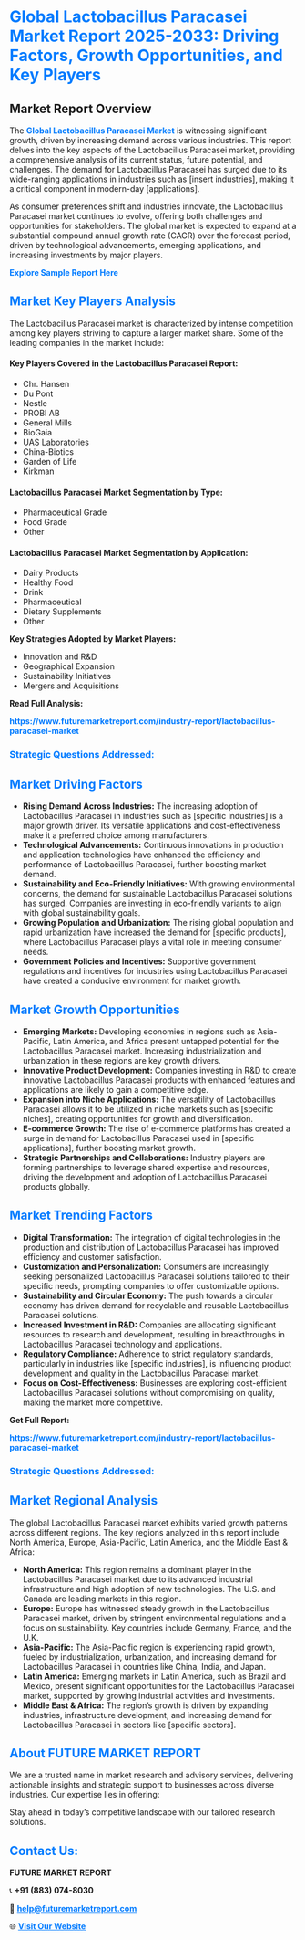 <h1 style="color: #007BFF;">Global Lactobacillus Paracasei Market Report 2025-2033: Driving Factors, Growth Opportunities, and Key Players</h1>

<section id="overview">
<h2>Market Report Overview</h2>
<p>The <a href="https://www.futuremarketreport.com/industry-report/lactobacillus-paracasei-market" style="color: #007BFF; text-decoration: none;"><strong>Global Lactobacillus Paracasei Market</strong></a> is witnessing significant growth, driven by increasing demand across various industries. This report delves into the key aspects of the Lactobacillus Paracasei market, providing a comprehensive analysis of its current status, future potential, and challenges. The demand for Lactobacillus Paracasei has surged due to its wide-ranging applications in industries such as [insert industries], making it a critical component in modern-day [applications].</p>
<p>As consumer preferences shift and industries innovate, the Lactobacillus Paracasei market continues to evolve, offering both challenges and opportunities for stakeholders. The global market is expected to expand at a substantial compound annual growth rate (CAGR) over the forecast period, driven by technological advancements, emerging applications, and increasing investments by major players.</p>
</section>

<section id="overview">
<p><a href="https://www.futuremarketreport.com/request-sample/reportId=58250" style="color: #007BFF; text-decoration: none;"><strong>Explore Sample Report Here</strong></a></p>
</section>

<section id="key-players">
<h2 style="color: #007BFF;">Market Key Players Analysis</h2>
<p>The Lactobacillus Paracasei market is characterized by intense competition among key players striving to capture a larger market share. Some of the leading companies in the market include:</p>
<h4>Key Players Covered in the Lactobacillus Paracasei Report:</h4>
<ul><li>Chr. Hansen</li><li>Du Pont</li><li>Nestle</li><li>PROBI AB</li><li>General Mills</li><li>BioGaia</li><li>UAS Laboratories</li><li>China-Biotics</li><li>Garden of Life</li><li>Kirkman</li></ul>
<h4>Lactobacillus Paracasei Market Segmentation by Type:</h4>
<ul><li>Pharmaceutical Grade</li><li>Food Grade</li><li>Other</li></ul>

<h4>Lactobacillus Paracasei Market Segmentation by Application:</h4>
<ul><li>Dairy Products</li><li>Healthy Food</li><li>Drink</li><li>Pharmaceutical</li><li>Dietary Supplements</li><li>Other</li></ul>
<p><strong>Key Strategies Adopted by Market Players:</strong></p>
<ul>
<li>Innovation and R&D</li>
<li>Geographical Expansion</li>
<li>Sustainability Initiatives</li>
<li>Mergers and Acquisitions</li>
</ul>
</section>

<section>
<p><strong>Read Full Analysis: </strong></p><a href="https://www.futuremarketreport.com/industry-report/lactobacillus-paracasei-market" style="color: #007BFF; text-decoration: none;"><strong>https://www.futuremarketreport.com/industry-report/lactobacillus-paracasei-market</strong></a>
<h3 style="color: #007BFF;">Strategic Questions Addressed:</h3>
</section>

<section id="driving-factors">
<h2 style="color: #007BFF;">Market Driving Factors</h2>
<ul>
<li><strong>Rising Demand Across Industries:</strong> The increasing adoption of Lactobacillus Paracasei in industries such as [specific industries] is a major growth driver. Its versatile applications and cost-effectiveness make it a preferred choice among manufacturers.</li>
<li><strong>Technological Advancements:</strong> Continuous innovations in production and application technologies have enhanced the efficiency and performance of Lactobacillus Paracasei, further boosting market demand.</li>
<li><strong>Sustainability and Eco-Friendly Initiatives:</strong> With growing environmental concerns, the demand for sustainable Lactobacillus Paracasei solutions has surged. Companies are investing in eco-friendly variants to align with global sustainability goals.</li>
<li><strong>Growing Population and Urbanization:</strong> The rising global population and rapid urbanization have increased the demand for [specific products], where Lactobacillus Paracasei plays a vital role in meeting consumer needs.</li>
<li><strong>Government Policies and Incentives:</strong> Supportive government regulations and incentives for industries using Lactobacillus Paracasei have created a conducive environment for market growth.</li>
</ul>
</section>

<section id="growth-opportunities">
<h2 style="color: #007BFF;">Market Growth Opportunities</h2>
<ul>
<li><strong>Emerging Markets:</strong> Developing economies in regions such as Asia-Pacific, Latin America, and Africa present untapped potential for the Lactobacillus Paracasei market. Increasing industrialization and urbanization in these regions are key growth drivers.</li>
<li><strong>Innovative Product Development:</strong> Companies investing in R&D to create innovative Lactobacillus Paracasei products with enhanced features and applications are likely to gain a competitive edge.</li>
<li><strong>Expansion into Niche Applications:</strong> The versatility of Lactobacillus Paracasei allows it to be utilized in niche markets such as [specific niches], creating opportunities for growth and diversification.</li>
<li><strong>E-commerce Growth:</strong> The rise of e-commerce platforms has created a surge in demand for Lactobacillus Paracasei used in [specific applications], further boosting market growth.</li>
<li><strong>Strategic Partnerships and Collaborations:</strong> Industry players are forming partnerships to leverage shared expertise and resources, driving the development and adoption of Lactobacillus Paracasei products globally.</li>
</ul>
</section>

<section id="trending-factors">
<h2 style="color: #007BFF;">Market Trending Factors</h2>
<ul>
<li><strong>Digital Transformation:</strong> The integration of digital technologies in the production and distribution of Lactobacillus Paracasei has improved efficiency and customer satisfaction.</li>
<li><strong>Customization and Personalization:</strong> Consumers are increasingly seeking personalized Lactobacillus Paracasei solutions tailored to their specific needs, prompting companies to offer customizable options.</li>
<li><strong>Sustainability and Circular Economy:</strong> The push towards a circular economy has driven demand for recyclable and reusable Lactobacillus Paracasei solutions.</li>
<li><strong>Increased Investment in R&D:</strong> Companies are allocating significant resources to research and development, resulting in breakthroughs in Lactobacillus Paracasei technology and applications.</li>
<li><strong>Regulatory Compliance:</strong> Adherence to strict regulatory standards, particularly in industries like [specific industries], is influencing product development and quality in the Lactobacillus Paracasei market.</li>
<li><strong>Focus on Cost-Effectiveness:</strong> Businesses are exploring cost-efficient Lactobacillus Paracasei solutions without compromising on quality, making the market more competitive.</li>
</ul>
</section>

<section>
<p><strong>Get Full Report: </strong></p><a href="https://www.futuremarketreport.com/industry-report/lactobacillus-paracasei-market" style="color: #007BFF; text-decoration: none;"><strong>https://www.futuremarketreport.com/industry-report/lactobacillus-paracasei-market</strong></a>
<h3 style="color: #007BFF;">Strategic Questions Addressed:</h3>
</section>


<section id="regional-analysis">
<h2 style="color: #007BFF;">Market Regional Analysis</h2>
<p>The global Lactobacillus Paracasei market exhibits varied growth patterns across different regions. The key regions analyzed in this report include North America, Europe, Asia-Pacific, Latin America, and the Middle East & Africa:</p>
<ul>
<li><strong>North America:</strong> This region remains a dominant player in the Lactobacillus Paracasei market due to its advanced industrial infrastructure and high adoption of new technologies. The U.S. and Canada are leading markets in this region.</li>
<li><strong>Europe:</strong> Europe has witnessed steady growth in the Lactobacillus Paracasei market, driven by stringent environmental regulations and a focus on sustainability. Key countries include Germany, France, and the U.K.</li>
<li><strong>Asia-Pacific:</strong> The Asia-Pacific region is experiencing rapid growth, fueled by industrialization, urbanization, and increasing demand for Lactobacillus Paracasei in countries like China, India, and Japan.</li>
<li><strong>Latin America:</strong> Emerging markets in Latin America, such as Brazil and Mexico, present significant opportunities for the Lactobacillus Paracasei market, supported by growing industrial activities and investments.</li>
<li><strong>Middle East & Africa:</strong> The region’s growth is driven by expanding industries, infrastructure development, and increasing demand for Lactobacillus Paracasei in sectors like [specific sectors].</li>
</ul>
</section>

<footer>
<h2 style="color: #007BFF;">About FUTURE MARKET REPORT</h2>
<p>We are a trusted name in market research and advisory services, delivering actionable insights and strategic support to businesses across diverse industries. Our expertise lies in offering:</p>

<p>Stay ahead in today’s competitive landscape with our tailored research solutions.</p>

<h2 style="color: #007BFF;">Contact Us:</h2>
<p><strong>FUTURE MARKET REPORT</strong></p>
<p>📞 <strong>+91 (883) 074-8030</strong></p>
<p>📧 <strong><a href="mailto:help@futuremarketreport.com" style="color: #007BFF;">help@futuremarketreport.com</a></strong></p>
<p>🌐 <strong><a href="https://www.futuremarketreport.com/" style="color: #007BFF;">Visit Our Website</a></strong></p>
</footer>
